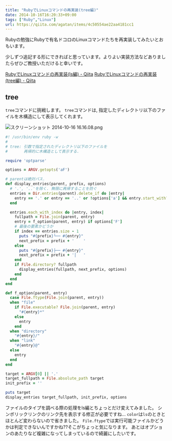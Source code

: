 ```yaml
---
title: "RubyでLinuxコマンドの再実装(tree編)"
date: 2014-10-16T16:20:33+09:00
tags: ["Ruby","Linux"]
url: https://qiita.com/agatan/items/4c50554ae22aa4181cc1
---
```


Rubyの勉強にRubyで有名ドコロのLinuxコマンドたちを再実装してみたいとおもいます。

少しずつ追記する形にできればと思っています。よりよい実装方法などありましたらぜひご教授いただけると幸いです。

[RubyでLinuxコマンドの再実装(ls編) - Qiita](http://qiita.com/agatan/items/af0c3bbc881f60667c85)
[RubyでLinuxコマンドの再実装(tree編) - Qiita](http://qiita.com/agatan/items/4c50554ae22aa4181cc1)

## tree
`tree`コマンドに挑戦します。
`tree`コマンドは, 指定したディレクトリ以下のファイルを木構造にして表示してくれます。

![スクリーンショット 2014-10-16 16.16.08.png](https://qiita-image-store.s3.amazonaws.com/0/39030/b3ca62be-bc22-ec39-a836-70032b76521d.png "スクリーンショット 2014-10-16 16.16.08.png")

```tree.rb
#! /usr/bin/env ruby -w
#
# tree: 引数で指定されたディレクトリ以下のファイルを
#       再帰的に木構造として表示する.

require 'optparse'

options = ARGV.getopts('aF')

# parentは絶対パス.
def display_entries(parent, prefix, options)
  # '.', '..'を除く. 無限に再帰することを防ぐ
  entries = Dir.entries(parent).delete_if do |entry|
    entry == '.' or entry == '..' or !options['a'] && entry.start_with?('.')
  end

  entries.each_with_index do |entry, index|
    fullpath = File.join(parent, entry)
    entry = f_option(parent, entry) if options['F']
    # 最後の要素かどうか
    if index == entries.size - 1
      puts "#{prefix}└── #{entry}"
      next_prefix = prefix + '    '
    else
      puts "#{prefix}├── #{entry}"
      next_prefix = prefix + '│   '
    end
    if File.directory? fullpath
      display_entries(fullpath, next_prefix, options)
    end
  end
end

def f_option(parent, entry)
  case File.ftype(File.join(parent, entry))
  when "file"
    if File.executable? File.join(parent, entry)
      "#{entry}*"
    else
      entry
    end
  when "directory"
    "#{entry}/"
  when "link"
    "#{entry}@"
  else
    entry
  end
end

target = ARGV[0] || '.'
target_fullpath = File.absolute_path target
init_prefix = ''

puts target
display_entries target_fullpath, init_prefix, options
```

ファイルのタイプを調べる際の処理をls編とちょっとだけ変えてみました。
シンボリックリンクのリンク先を表示する修正が必要ですね...
`color`は`ls`のときとほとんど変わらないので省きました。
`File.ftype`では実行可能ファイルかどうかは判定できないんですかね??そこがちょっと気になります。
あとはオプションのあたりなど複雑になってしまっているので綺麗にしたいです。

